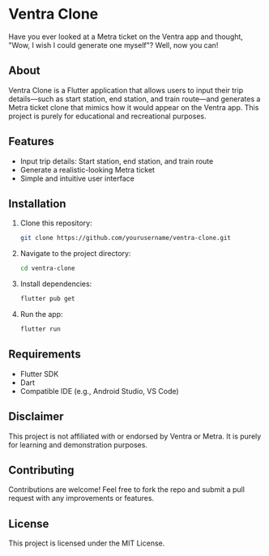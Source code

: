 # Ventra Clone

Have you ever looked at a Metra ticket on the Ventra app and thought, "Wow, I wish I could generate one myself"? Well, now you can!

## About
Ventra Clone is a Flutter application that allows users to input their trip details—such as start station, end station, and train route—and generates a Metra ticket clone that mimics how it would appear on the Ventra app. This project is purely for educational and recreational purposes.

## Features
- Input trip details: Start station, end station, and train route
- Generate a realistic-looking Metra ticket
- Simple and intuitive user interface

## Installation
1. Clone this repository:
   ```sh
   git clone https://github.com/yourusername/ventra-clone.git
   ```
2. Navigate to the project directory:
   ```sh
   cd ventra-clone
   ```
3. Install dependencies:
   ```sh
   flutter pub get
   ```
4. Run the app:
   ```sh
   flutter run
   ```

## Requirements
- Flutter SDK
- Dart
- Compatible IDE (e.g., Android Studio, VS Code)

## Disclaimer
This project is not affiliated with or endorsed by Ventra or Metra. It is purely for learning and demonstration purposes.

## Contributing
Contributions are welcome! Feel free to fork the repo and submit a pull request with any improvements or features.

## License
This project is licensed under the MIT License.



